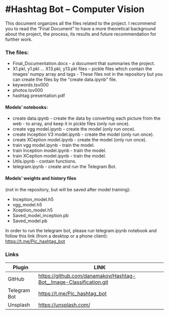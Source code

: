 # #Hashtag Bot – Computer Vision
This document organizes all the files related to the project.
I recommend you to read the “Final Document” to have a more theoretical background about the project, the process, its results and future recommendation for further work.

### The files:
* Final_Documentation.docx - a document that summaries the project.
* X1.pkl, y1.pkl … X13.pkl, y13.pkl files – pickle files which contain the images’ numpy array and tags - These files not in the repository but you can create the files by the "create data.ipynb" file.
* keywords.tsv000
* photos.tsv000
* hashtag presentation.pdf

#### Models’ notebooks:
* create data.ipynb - create the data by converting each picture from the web - to array, and keep it in pickle files (only run once).
* create vgg model.ipynb - create the model (only run once).
* create Inception V3 model.ipynb - create the model (only run once).
* create XCeption model.ipynb - create the model (only run once).
* train vgg model.ipynb - train the model.
* train Inception model.ipynb - train the model.
* train XCeption model.ipynb - train the model.
* Utils.ipynb - contain functions.
* telegram.ipynb - create and run the Telegram Bot.

#### Models’ weights and history files
(not in the repository, but will be saved after model training):
-	Inception_model.h5
-	vgg_model.h5
-	Xception_model.h5
-	Saved_model_inception.pb 
-	Saved_model.pb

In order to run the telegram bot, please run telegram.ipynb notebook and follow this link (from a desktop or a phone client):
https://t.me/Pic_hashtag_bot

### Links
| Plugin | LINK |
| ------ | ------ |
| GitHub | https://github.com/danamakov/Hashtag-Bot__Image-Classification.git |
| Telegram Bot | https://t.me/Pic_hashtag_bot |
| Unsplash | https://unsplash.com/ |
